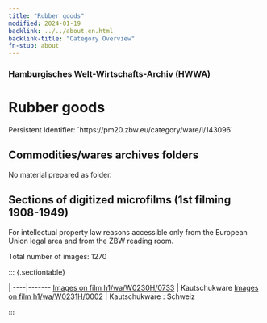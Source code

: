 ```yaml
---
title: "Rubber goods"
modified: 2024-01-19
backlink: ../../about.en.html
backlink-title: "Category Overview"
fn-stub: about
---
```


### Hamburgisches Welt-Wirtschafts-Archiv (HWWA)

# Rubber goods

<div class="hint">Persistent Identifier: `https://pm20.zbw.eu/category/ware/i/143096`</div>







## Commodities/wares archives folders





No material prepared as folder.



<a id="filmsections" />

## Sections of digitized microfilms (1st filming 1908-1949)

<p>For intellectual property law reasons accessible only from the European Union legal area and from the ZBW reading room.</p>



<p>Total number of images: 1270</p>




::: {.sectiontable}

 | 
----|-------
<a class="btn" href="https://pm20.zbw.eu/film/h1/wa/W0230H/0733" rel="nofollow">Images on film h1/wa/W0230H/0733</a> | Kautschukware
<a class="btn" href="https://pm20.zbw.eu/film/h1/wa/W0231H/0002" rel="nofollow">Images on film h1/wa/W0231H/0002</a> | Kautschukware : Schweiz


:::
















